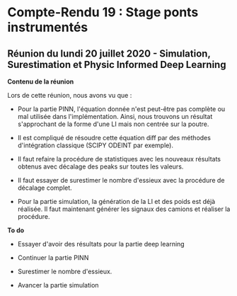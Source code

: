 # **Compte-Rendu 19 : Stage ponts instrumentés**

## **Réunion du lundi 20 juillet 2020 - Simulation, Surestimation et Physic Informed Deep Learning**


**Contenu de la réunion**

Lors de cette réunion, nous avons vu que :

- Pour la partie PINN, l'équation donnée n'est peut-être pas complète ou mal utilisée dans l'implémentation. Ainsi, nous trouvons un résultat s'approchant de la forme d'une LI mais non centrée sur la poutre.

- Il est compliqué de résoudre cette équation diff par des méthodes d'intégration classique (SCIPY ODEINT par exemple). 

- Il faut refaire la procédure de statistiques avec les nouveaux résultats obtenus avec décalage des peaks sur toutes les valeurs.

- Il faut essayer de surestimer le nombre d'essieux avec la procédure de décalage complet.

- Pour la partie simulation, la génération de la LI et des poids est déjà réalisée. Il faut maintenant générer les signaux des camions et réaliser la procédure.


**To do**

- Essayer d'avoir des résultats pour la partie deep learning

- Continuer la partie PINN

- Surestimer le nombre d'essieux.

- Avancer la partie simulation


